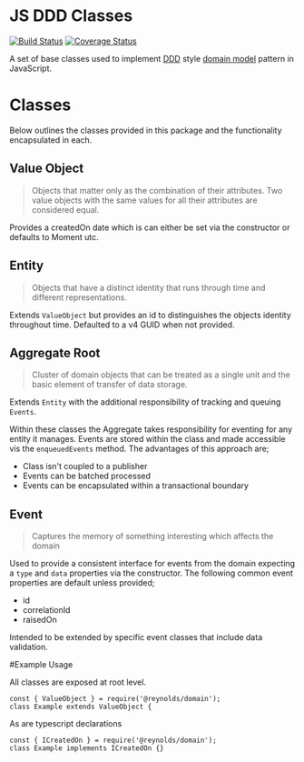 JS DDD Classes
=========================

[![Build Status](https://travis-ci.org/timReynolds/js-domain.svg?branch=master)](https://travis-ci.org/timReynolds/js-domain)
[![Coverage Status](https://coveralls.io/repos/github/timReynolds/js-domain/badge.svg?branch=master)](https://coveralls.io/github/timReynolds/js-domain?branch=master)

A set of base classes used to implement [DDD](https://en.wikipedia.org/wiki/Domain-driven_design) style [domain model](https://martinfowler.com/eaaCatalog/domainModel.html) pattern in JavaScript.

# Classes

Below outlines the classes provided in this package and the functionality encapsulated in each.

## Value Object
> Objects that matter only as the combination of their attributes. Two value objects with the same values for all their attributes are considered equal.

Provides a createdOn date which is can either be set via the constructor or defaults to Moment utc.


## Entity
> Objects that have a distinct identity that runs through time and different representations.

Extends ```ValueObject``` but provides an id to distinguishes the objects identity throughout time. Defaulted to a v4 GUID when not provided.

## Aggregate Root
> Cluster of domain objects that can be treated as a single unit and the basic element of transfer of data storage.

Extends ```Entity``` with the additional responsibility of tracking and queuing ```Events```.

Within these classes the Aggregate takes responsibility for eventing for any entity it manages. Events are stored within the class and made accessible vis the ```enqueuedEvents``` method. The advantages of this approach are;

* Class isn't coupled to a publisher
* Events can be batched processed
* Events can be encapsulated within a transactional boundary

## Event
> Captures the memory of something interesting which affects the domain

Used to provide a consistent interface for events from the domain expecting a ```type``` and ```data``` properties via the constructor. The following common event properties are default unless provided;

* id
* correlationId
* raisedOn

Intended to be extended by specific event classes that include data validation.

#Example Usage

All classes are exposed at root level.

```
const { ValueObject } = require('@reynolds/domain');
class Example extends ValueObject {
```

As are typescript declarations

```
const { ICreatedOn } = require('@reynolds/domain');
class Example implements ICreatedOn {}
```
